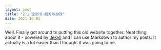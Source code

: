 ```yaml
---
layout: post
title: "2.1_企划书-魔方与游戏"
date: 2021-10-01
---
```


Well. Finally got around to putting this old website together. Neat thing about it - powered by [Jekyll](http://jekyllrb.com) and I can use Markdown to author my posts. It actually is a lot easier than I thought it was going to be.
